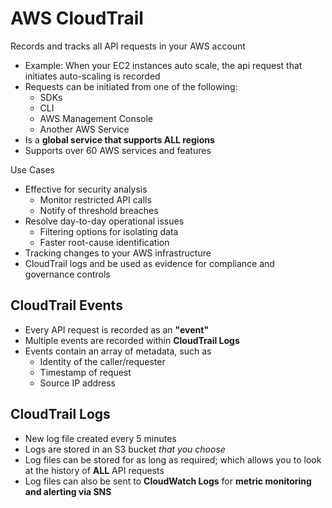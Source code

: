 # AWS CloudTrail

Records and tracks all API requests in your AWS account
- Example: When your EC2 instances auto scale, the api request that initiates auto-scaling is recorded
- Requests can be initiated from one of the following:
	- SDKs
	- CLI
	- AWS Management Console
	- Another AWS Service
- Is a **global service that supports ALL regions**
- Supports over 60 AWS services and features

Use Cases
- Effective for security analysis
	- Monitor restricted API calls
	- Notify of threshold breaches
- Resolve day-to-day operational issues
	- Filtering options for isolating data
	- Faster root-cause identification
- Tracking changes to your AWS infrastructure
- CloudTrail logs and be used as evidence for compliance and governance controls

## CloudTrail Events

- Every API request is recorded as an **"event"**
- Multiple events are recorded within **CloudTrail Logs**
- Events contain an array of metadata, such as
	- Identity of the caller/requester
	- Timestamp of request
	- Source IP address

## CloudTrail Logs

- New log file created every 5 minutes
- Logs are stored in an S3 bucket _that you choose_
- Log files can be stored for as long as required; which allows you to look at the history of **ALL** API requests
- Log files can also be sent to **CloudWatch Logs** for **metric monitoring and alerting via SNS**
